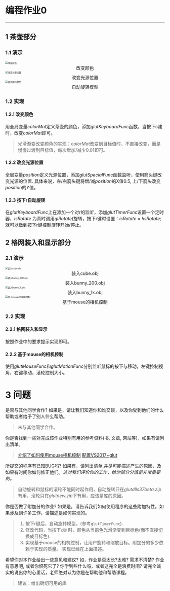 # 编程作业0
---
## 1 茶壶部分
### 1.1 演示

<img src="./img/改变颜色.gif" alt="改变颜色" title="改变颜色" style="zoom:50%;" />
<center>改变颜色</center>
<img src="./img/改变光源位置.gif" alt="改变光源位置" title="改变光源位置" style="zoom:50%;" />
<center>改变光源位置</center>
<img src="./img/自动旋转模型.gif" alt="自动旋转模型" title="自动旋转模型" style="zoom:50%;" />
<center>自动旋转模型</center>

### 1.2 实现
#### 1.2.1 改变颜色

用全局变量*colorMat*定义茶壶的颜色，添加*glutKeyboardFunc*函数，当按下c建时，改变*colorMat*即可。

> 光滑渐变改变颜色的实现：*colorMat*改变到目标值时，不直接改变，而是慢慢过渡到目标值，每次增加/减少0.01即可。

#### 1.2.2 改变光源位置

全局变量*position*定义光源位置，添加*glutSpecialFunc*函数监听，使用箭头键改变光源的位置. 具体来说，左/右箭头键将增/减*position*的X值0.5, 上/下箭头改变*position*的Y值。

#### 1.2.3 按下r自动旋转

在*glutKeyboardFunc*上在添加一个对r的监听，添加*glutTimerFunc*设置一个定时器，*isRotate* 为真时调用*glRotatef*旋转，按下r键时设置：*isRotate = !isRotate;* 就可以做到按下r键控制旋转开始/停止。

## 2 格网装入和显示部分

### 2.1 演示

<img src="./img/装入cube.obj.png" alt="装入cube.obj" style="zoom:50%;" />
<center>装入cube.obj</center>
<img src="./img/装入bunny_200.obj.png" alt="装入bunny_200.obj" style="zoom:50%;" />
<center>装入bunny_200.obj</center>
<img src="./img/装入bunny_1k.obj.png" alt="装入bunny_1k.obj" style="zoom:50%;" />
<center>装入bunny_1k.obj</center>
<img src="./img/基于mouse的相机控制.gif" alt="基于mouse的相机控制" style="zoom:50%;" />
<center>基于mouse的相机控制</center>

### 2.2 实现

#### 2.2.1 格网装入和显示

按照作业中的要求提示实现即可。

#### 2.2.2 基于mouse的相机控制

使用*glutMouseFunc*和*glutMotionFunc*分别监听鼠标的按下与移动，左键控制视角，右键移动，滚轮控制大小。

# 3 问题

是否与其他同学合作? 如果是，请让我们知道你和谁交谈，以及你受到他们的什么帮助或者给予了别人什么帮助。

> 未与其他同学合作。

你是否找到一些对完成该作业特别有用的参考资料(书, 文章, 网站等)，如果有请列出清单。

> [介绍了如何使用mouse相机控制](https://blog.csdn.net/xie_zi/article/details/1925778)
> [配置VS2017+glut](https://blog.csdn.net/qq_29698809/article/details/75200562)

所提交的程序有已知BUG吗? 如果有，请列出清单,并尽可能描述产生的原因，及如果有时间你如何修正他们。*这对我们评价你的工作，给你部分分值是非常重要的。*

>自动旋转和鼠标的滚轮不能同时起作用，自动旋转只在*glutdlls37beta.zip*有用，滚轮只在*glutnew.zip*下有用，应该是库的原因。

你是否做了附加分的作业? 如果是，请告诉我们如何使用程序的这些附加特性。如果涉及到许多工作，请描述是如何实现的。

> 1. 按下r键后，自动旋转模型。(参考`glutTimerFunc`).
> 2. 修改代码，当按下`c键` 时，颜色从当前色光滑渐变到目标色(而不直接切换成目标色).
> 3. 实现基于mouse的相机控制，让用户旋转和缩放目标。附加分的多少依赖于实现的质量。
> 实现已经在上面描述。

希望你对本作业给出一些意见和建议? 如，作业是否太长?太难? 需求不清楚? 作业有意思吧, 或者你恨死它了? 你学到些什么吗，或者这完全是浪费时间? 请完全诚实的说出你的心里话，老师绝对认为你是在帮助他和帮助课程。

> 建议：给出确切可用的库
